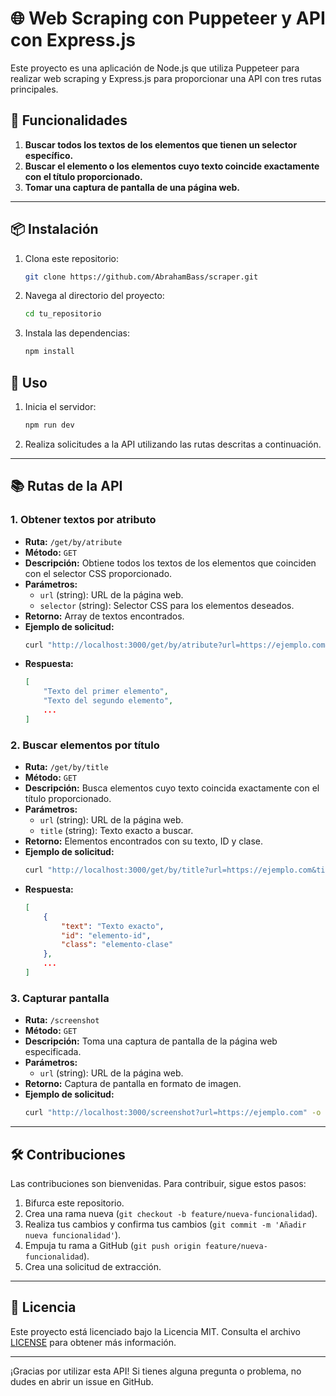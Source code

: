 # 🌐 Web Scraping con Puppeteer y API con Express.js

Este proyecto es una aplicación de Node.js que utiliza Puppeteer para realizar web scraping y Express.js para proporcionar una API con tres rutas principales.

## 🚀 Funcionalidades

1. **Buscar todos los textos de los elementos que tienen un selector específico.**
2. **Buscar el elemento o los elementos cuyo texto coincide exactamente con el título proporcionado.**
3. **Tomar una captura de pantalla de una página web.**

---

## 📦 Instalación

1. Clona este repositorio:
    ```sh
    git clone https://github.com/AbrahamBass/scraper.git
    ```
2. Navega al directorio del proyecto:
    ```sh
    cd tu_repositorio
    ```
3. Instala las dependencias:
    ```sh
    npm install
    ```

## 📝 Uso

1. Inicia el servidor:
    ```sh
    npm run dev
    ```
2. Realiza solicitudes a la API utilizando las rutas descritas a continuación.

---

## 📚 Rutas de la API

### 1. Obtener textos por atributo

- **Ruta:** `/get/by/atribute`
- **Método:** `GET`
- **Descripción:** Obtiene todos los textos de los elementos que coinciden con el selector CSS proporcionado.
- **Parámetros:**
  - `url` (string): URL de la página web.
  - `selector` (string): Selector CSS para los elementos deseados.
- **Retorno:** Array de textos encontrados.
- **Ejemplo de solicitud:**
    ```sh
    curl "http://localhost:3000/get/by/atribute?url=https://ejemplo.com&selector=#about"
    ```
- **Respuesta:**
    ```json
    [
        "Texto del primer elemento",
        "Texto del segundo elemento",
        ...
    ]
    ```

### 2. Buscar elementos por título

- **Ruta:** `/get/by/title`
- **Método:** `GET`
- **Descripción:** Busca elementos cuyo texto coincida exactamente con el título proporcionado.
- **Parámetros:**
  - `url` (string): URL de la página web.
  - `title` (string): Texto exacto a buscar.
- **Retorno:** Elementos encontrados con su texto, ID y clase.
- **Ejemplo de solicitud:**
    ```sh
    curl "http://localhost:3000/get/by/title?url=https://ejemplo.com&title=Texto exacto"
    ```
- **Respuesta:**
    ```json
    [
        {
            "text": "Texto exacto",
            "id": "elemento-id",
            "class": "elemento-clase"
        },
        ...
    ]
    ```

### 3. Capturar pantalla

- **Ruta:** `/screenshot`
- **Método:** `GET`
- **Descripción:** Toma una captura de pantalla de la página web especificada.
- **Parámetros:**
  - `url` (string): URL de la página web.
- **Retorno:** Captura de pantalla en formato de imagen.
- **Ejemplo de solicitud:**
    ```sh
    curl "http://localhost:3000/screenshot?url=https://ejemplo.com" -o screenshot.png
    ```

---

## 🛠️ Contribuciones

Las contribuciones son bienvenidas. Para contribuir, sigue estos pasos:

1. Bifurca este repositorio.
2. Crea una rama nueva (`git checkout -b feature/nueva-funcionalidad`).
3. Realiza tus cambios y confirma tus cambios (`git commit -m 'Añadir nueva funcionalidad'`).
4. Empuja tu rama a GitHub (`git push origin feature/nueva-funcionalidad`).
5. Crea una solicitud de extracción.

---

## 📄 Licencia

Este proyecto está licenciado bajo la Licencia MIT. Consulta el archivo [LICENSE](LICENSE) para obtener más información.

---

¡Gracias por utilizar esta API! Si tienes alguna pregunta o problema, no dudes en abrir un issue en GitHub.


